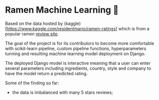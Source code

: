 # Ramen Machine Learning :ramen:

Based on the data hosted by (kaggle)[https://www.kaggle.com/residentmario/ramen-ratings] which is from a popular ramen [review site](https://www.theramenrater.com/). 

The goal of the project is for its contributors to become more comfortable with scikit-learn pipeline, custom pipeline functions, hyperparameters tunning and resulting machine learning model deployment on Django.

The deployed Django model is interactive meaning that a user can enter several parameters including ingredients, country, style and company to have the model return a predicted rating.

Some of the finding so far:
* the data is imbalanced with many 5 stars reviews;

